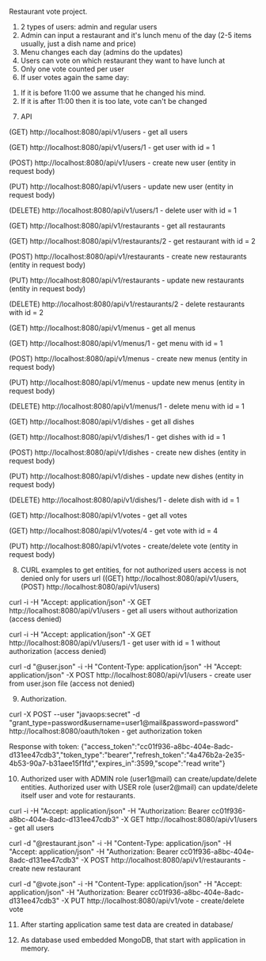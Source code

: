 Restaurant vote project.

1. 2 types of users: admin and regular users
2. Admin can input a restaurant and it's lunch menu of the day (2-5 items usually, just a dish name and price)
3. Menu changes each day (admins do the updates)
4. Users can vote on which restaurant they want to have lunch at
5. Only one vote counted per user
6. If user votes again the same day:
1) If it is before 11:00 we assume that he changed his mind.
2) If it is after 11:00 then it is too late, vote can't be changed

7. API

(GET) http://localhost:8080/api/v1/users         - get all users

(GET) http://localhost:8080/api/v1/users/1       - get user with id = 1

(POST) http://localhost:8080/api/v1/users        - create new user (entity in request body)

(PUT) http://localhost:8080/api/v1/users         - update new user (entity in request body)

(DELETE) http://localhost:8080/api/v1/users/1    - delete user with id = 1

(GET) http://localhost:8080/api/v1/restaurants   - get all restaurants

(GET) http://localhost:8080/api/v1/restaurants/2 - get restaurant with id = 2

(POST) http://localhost:8080/api/v1/restaurants   - create new restaurants (entity in request body)

(PUT) http://localhost:8080/api/v1/restaurants   - update new restaurants (entity in request body)

(DELETE) http://localhost:8080/api/v1/restaurants/2 - delete restaurants with id = 2

(GET) http://localhost:8080/api/v1/menus         - get all menus

(GET) http://localhost:8080/api/v1/menus/1       - get menu with id = 1

(POST) http://localhost:8080/api/v1/menus        - create new menus (entity in request body)

(PUT) http://localhost:8080/api/v1/menus         - update new menus (entity in request body)

(DELETE) http://localhost:8080/api/v1/menus/1    - delete menu with id = 1

(GET) http://localhost:8080/api/v1/dishes        - get all dishes

(GET) http://localhost:8080/api/v1/dishes/1      - get dishes with id = 1

(POST) http://localhost:8080/api/v1/dishes       - create new dishes (entity in request body)

(PUT) http://localhost:8080/api/v1/dishes        - update new dishes (entity in request body)

(DELETE) http://localhost:8080/api/v1/dishes/1    - delete dish with id = 1

(GET) http://localhost:8080/api/v1/votes         - get all votes

(GET) http://localhost:8080/api/v1/votes/4       - get vote with id = 4

(PUT) http://localhost:8080/api/v1/votes         - create/delete vote (entity in request body)


8. CURL examples to get entities, for not authorized users access is not denied only for users url ((GET) http://localhost:8080/api/v1/users, (POST) http://localhost:8080/api/v1/users)

curl -i -H "Accept: application/json" -X GET http://localhost:8080/api/v1/users         - get all users without authorization (access denied)

curl -i -H "Accept: application/json" -X GET http://localhost:8080/api/v1/users/1       - get user with id = 1 without authorization (access denied)

curl -d "@user.json" -i -H "Content-Type: application/json" -H "Accept: application/json" -X POST http://localhost:8080/api/v1/users - create user from user.json file (access not denied)

9. Authorization.

curl -X POST --user "javaops:secret" -d "grant_type=password&username=user1@mail&password=password" http://localhost:8080/oauth/token - get authorization token

Response with token: {"access_token":"cc01f936-a8bc-404e-8adc-d131ee47cdb3","token_type":"bearer","refresh_token":"4a476b2a-2e35-4b53-90a7-b31aee15f1fd","expires_in":3599,"scope":"read write"}

10. Authorized user with ADMIN role (user1@mail) can create/update/delete entities. Authorized user with USER role (user2@mail) can update/delete itself user and vote for restaurants.

curl -i -H "Accept: application/json" -H "Authorization: Bearer cc01f936-a8bc-404e-8adc-d131ee47cdb3" -X GET http://localhost:8080/api/v1/users - get all users

curl -d "@restaurant.json" -i -H "Content-Type: application/json" -H "Accept: application/json" -H "Authorization: Bearer cc01f936-a8bc-404e-8adc-d131ee47cdb3" -X POST http://localhost:8080/api/v1/restaurants - create new restaurant

curl -d "@vote.json" -i -H "Content-Type: application/json" -H "Accept: application/json" -H "Authorization: Bearer cc01f936-a8bc-404e-8adc-d131ee47cdb3" -X PUT http://localhost:8080/api/v1/vote - create/delete vote

11. After starting application same test data are created in database/

12. As database used embedded MongoDB, that start with application in memory.